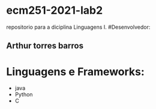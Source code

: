 # ecm251-2021-lab2
repositorio para a diciplina Linguagens I.
#Desenvolvedor:
## Arthur torres barros

# Linguagens e Frameworks:
- java
- Python
- C
